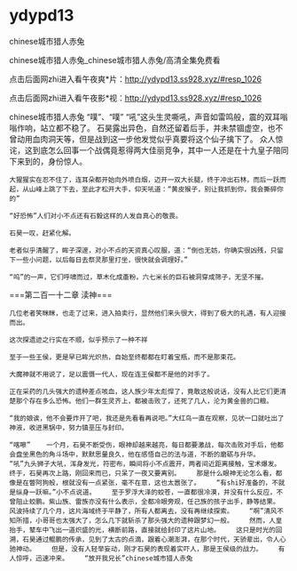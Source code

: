 # ydypd13
chinese城市猎人赤兔

chinese城市猎人赤兔_chinese城市猎人赤兔/高清全集免费看

点击后面网zhi进入看午夜爽*片：http://ydypd13.ss928.xyz/#resp_1026

点击后面网zhi进入看午夜影*视：http://ydypd13.ss928.xyz/#resp_1026

chinese城市猎人赤兔    “噗”、“噗”    “吼”这头生灵嘶吼，声音如雷鸣般，震的双耳嗡嗡作响，站立都不稳了。    石昊露出异色，自然还留着后手，并未禁锢虚空，也不曾动用血肉洞天等，但是战到这一步他发觉似乎真要将这个仙子擒下了。    众人惊诧，这到底怎么回事一个战偶竟惹得两大佳丽竞争，其中一人还是在十九皇子陪同下来到的，身份惊人。

    大猩猩实在忍不住了，连耳朵都开始向外喷白烟，迈开一双大长腿，终于冲出石林，而后一跃而起，从山峰上跳了下去，至此才松开大手，仰天吼道：“黄皮猴子，别让我抓到你，我会撕碎你的”

    “好恐怖”人们对小不点还有石毅这样的人发自真心的敬畏。

    石昊一叹，赶紧化解。

    老者似乎清醒了，眸子深邃，对小不点的天资真心叹服，道：“倒也无妨，你确实很凶残，只留下一些小问题，以后每日去祭灵那里打坐，很快就会调理好。”

    “呜”的一声，它们呼啸而过，草木化成齑粉，六七米长的巨石被洞穿成筛子，无坚不摧。

===第二百一十二章 渎神===

    几位老者笑眯眯，也走了过来，进入拍卖行，显然他们来头很大，得到了极大的礼遇，有人迎接而出。

    这次探遗迹之行实在不顺，似乎预示了一种不祥

    至于一些王侯，更是早已眸光炽热，自始至终都都在盯着宝瓶，而不是那束花。

    大魔神就不用说了，足以震慑一代人，现在连王侯都不是他的对手了。

    正在采药的几头强大的遗种差点咳血，这人族少年太彪悍了，竟敢这般说话，没有人比它们更清楚那个存在多么恐怖。他们一群生灵齐上，都被击败了，还死了几人，沦为黄金兽的口粮。

    “我的娘诶，他不会要炸开了吧，我还是先看看再说吧。”大红鸟一直在观察，见状一口就吐出了神液，收进黑锅中，努力镇垩压与封印。

    “喀嚓”    一个月，石昊不断受伤，眼神却越来越亮，每日都要激战，每次击败对手后，他都会盘坐黑色的角斗场中，默默思量良久，他在感悟自己的法与道，不断的磨砺与升华。    “吼”九头狮子大吼，浑身发光，符密布，瞬间将小不点震开，两者间近距离接触，宝术爆发。    终于，石昊再次上路，刚回来而已，只呆了一夜又要离别。    那是什么眼神无论怎么看，都像是在瞥阿狗般，根就没有一点紧张，毫不在意，这也太嚣张了。    “有shi好准备的，不就是纵身一跃嘛。”小不点说道。    至于罗浮大泽的蛟苍，一直都很冷漠，并没有什么反应，不曾阻止蛟鹏。紫山族、雷族亦没有什么表示，全都冷眼旁观，任己族的孩子出手，静等结果。    风波持续了几个月，这片海域终于平静了，所有人都离去，没有再继续探索。    “啊”清风不知所措，小哥哥也太强大了，怎么几下就斩杀了那头强大的遗种跟梦幻一般。    然而，人皇抬手，辇车中飞出一道炽盛的光，横断前路，直接就给封印了这片山地。    这只是时光的回溯，石昊通过鲲鹏的传承，见到了太古的点滴，跟着心潮澎湃，在那个时代，天骄辈出，令人心驰神动。    但是，没有人轻举妄动，刚才石昊的表现着实吓人，那是王侯级的战力。    有人惊呼，迅速冲来。    “放开我兄长”chinese城市猎人赤兔
